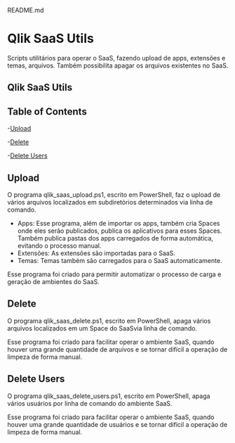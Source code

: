 README.md
# Qlik SaaS Utils

Scripts utilitários para operar o SaaS, fazendo upload de apps, extensões e temas, arquivos. Também possibilita apagar os arquivos existentes no SaaS.

## Qlik SaaS Utils

## Table of Contents

-[Upload](#upload)

-[Delete](#delete)

-[Delete Users](#delete_users)


## Upload

O programa qlik_saas_upload.ps1, escrito em PowerShell, faz o upload de vários arquivos localizados em subdiretórios determinados via linha de comando. 
- Apps: Esse programa, além de importar os apps, também cria Spaces onde eles serão publicados, publica os aplicativos para esses Spaces. Também publica pastas dos apps carregados de forma automática, evitando o processo manual.
- Extensões: As extensões são importadas para o SaaS.
- Temas: Temas também são carregados para o SaaS automaticamente.

Esse programa foi criado para permitir automatizar o processo de carga e geração de ambientes do SaaS. 

## Delete

O programa qlik_saas_delete.ps1, escrito em PowerShell, apaga vários arquivos localizados em um Space do SaaSvia linha de comando.

Esse programa foi criado para facilitar operar o ambiente SaaS, quando houver uma grande quantidade de arquivos e se tornar difícil a operação de limpeza de forma manual.

## Delete Users

O programa qlik_saas_delete_users.ps1, escrito em PowerShell, apaga vários usuários por linha de comando do ambiente SaaS.

Esse programa foi criado para facilitar operar o ambiente SaaS, quando houver uma grande quantidade de usuários e se tornar difícil a operação de limpeza de forma manual.




